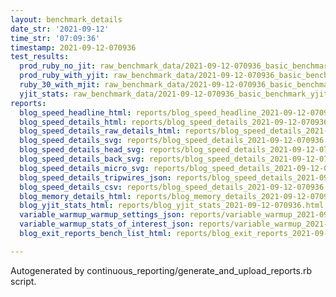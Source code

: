 ```yaml
---
layout: benchmark_details
date_str: '2021-09-12'
time_str: '07:09:36'
timestamp: 2021-09-12-070936
test_results:
  prod_ruby_no_jit: raw_benchmark_data/2021-09-12-070936_basic_benchmark_prod_ruby_no_jit.json
  prod_ruby_with_yjit: raw_benchmark_data/2021-09-12-070936_basic_benchmark_prod_ruby_with_yjit.json
  ruby_30_with_mjit: raw_benchmark_data/2021-09-12-070936_basic_benchmark_ruby_30_with_mjit.json
  yjit_stats: raw_benchmark_data/2021-09-12-070936_basic_benchmark_yjit_stats.json
reports:
  blog_speed_headline_html: reports/blog_speed_headline_2021-09-12-070936.html
  blog_speed_details_html: reports/blog_speed_details_2021-09-12-070936.html
  blog_speed_details_raw_details_html: reports/blog_speed_details_2021-09-12-070936.raw_details.html
  blog_speed_details_svg: reports/blog_speed_details_2021-09-12-070936.svg
  blog_speed_details_head_svg: reports/blog_speed_details_2021-09-12-070936.head.svg
  blog_speed_details_back_svg: reports/blog_speed_details_2021-09-12-070936.back.svg
  blog_speed_details_micro_svg: reports/blog_speed_details_2021-09-12-070936.micro.svg
  blog_speed_details_tripwires_json: reports/blog_speed_details_2021-09-12-070936.tripwires.json
  blog_speed_details_csv: reports/blog_speed_details_2021-09-12-070936.csv
  blog_memory_details_html: reports/blog_memory_details_2021-09-12-070936.html
  blog_yjit_stats_html: reports/blog_yjit_stats_2021-09-12-070936.html
  variable_warmup_warmup_settings_json: reports/variable_warmup_2021-09-12-070936.warmup_settings.json
  variable_warmup_stats_of_interest_json: reports/variable_warmup_2021-09-12-070936.stats_of_interest.json
  blog_exit_reports_bench_list_html: reports/blog_exit_reports_2021-09-12-070936.bench_list.html

---
```

Autogenerated by continuous_reporting/generate_and_upload_reports.rb script.
